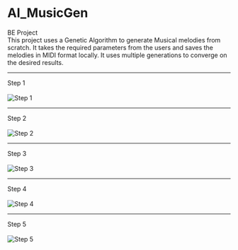 # AI_MusicGen

BE Project<br>
This project uses a Genetic Algorithm to generate Musical melodies from scratch. It takes the required parameters from the users and saves the melodies in MIDI format locally. It uses multiple generations to converge on the desired results.
<hr>

Step 1 <br><br>
![Step 1](https://images2.imgbox.com/09/34/mRnanXh4_o.jpg) 
<hr>

Step 2 <br><br>
![Step 2](https://images2.imgbox.com/02/ca/WyxoWHF2_o.jpg)
<hr>

Step 3 <br><br>
![Step 3](https://images2.imgbox.com/7f/f5/CEmyMciY_o.jpg)
<hr>

Step 4 <br><br>
![Step 4](https://images2.imgbox.com/47/4b/N3gWEbZI_o.jpg)
<hr>

Step 5 <br><br>
![Step 5](https://images2.imgbox.com/d9/ec/Vt2YhqQh_o.jpg)
